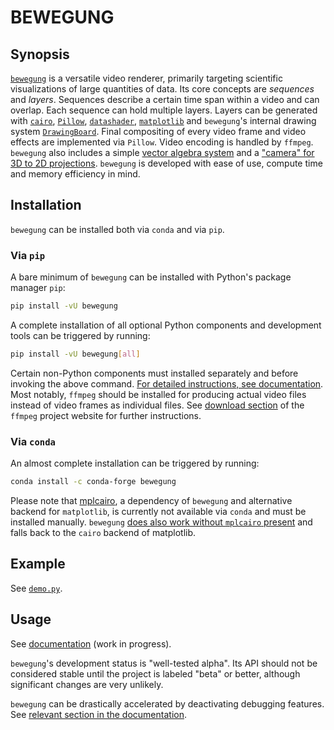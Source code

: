 # BEWEGUNG

## Synopsis

[`bewegung`](https://dict.leo.org/englisch-deutsch/bewegung) is a versatile video renderer, primarily targeting scientific visualizations of large quantities of data. Its core concepts are *sequences* and *layers*. Sequences describe a certain time span within a video and can overlap. Each sequence can hold multiple layers. Layers can be generated with [`cairo`](https://cairographics.org/), [`Pillow`](https://pillow.readthedocs.io), [`datashader`](https://datashader.org/), [`matplotlib`](https://matplotlib.org/) and `bewegung`'s internal drawing system [`DrawingBoard`](https://bewegung.readthedocs.io/en/latest/canvas.html). Final compositing of every video frame and video effects are implemented via `Pillow`. Video encoding is handled by `ffmpeg`. `bewegung` also includes a simple [vector algebra system](https://bewegung.readthedocs.io/en/latest/vectors.html) and a ["camera" for 3D to 2D projections](https://bewegung.readthedocs.io/en/latest/camera.html). `bewegung` is developed with ease of use, compute time and memory efficiency in mind.

## Installation

`bewegung` can be installed both via ``conda`` and via ``pip``.

### Via ``pip``

A bare minimum of `bewegung` can be installed with Python's package manager `pip`:

```bash
pip install -vU bewegung
```

A complete installation of all optional Python components and development tools can be triggered by running:

```bash
pip install -vU bewegung[all]
```

Certain non-Python components must installed separately and before invoking the above command. [For detailed instructions, see documentation](https://bewegung.readthedocs.io/en/latest/installation.html). Most notably, `ffmpeg` should be installed for producing actual video files instead of video frames as individual files. See [download section](https://ffmpeg.org/download.html) of the `ffmpeg` project website for further instructions.

### Via ``conda``

An almost complete installation can be triggered by running:

```bash
conda install -c conda-forge bewegung
```

Please note that [mplcairo](https://github.com/matplotlib/mplcairo), a dependency of `bewegung` and alternative backend for `matplotlib`, is currently not available via `conda` and must be installed manually. `bewegung` [does also work without `mplcairo` present](https://bewegung.readthedocs.io/en/latest/canvas.html#acceleratingmatplotlib) and falls back to the `cairo` backend of matplotlib.

## Example

See [`demo.py`](https://github.com/pleiszenburg/bewegung/blob/master/demo/demo.py).

## Usage

See [documentation](https://bewegung.readthedocs.io) (work in progress).

`bewegung`'s development status is "well-tested alpha". Its API should not be considered stable until the project is labeled "beta" or better, although significant changes are very unlikely.

`bewegung` can be drastically accelerated by deactivating debugging features. See [relevant section in the documentation](https://bewegung.readthedocs.io/en/latest/debug.html).
